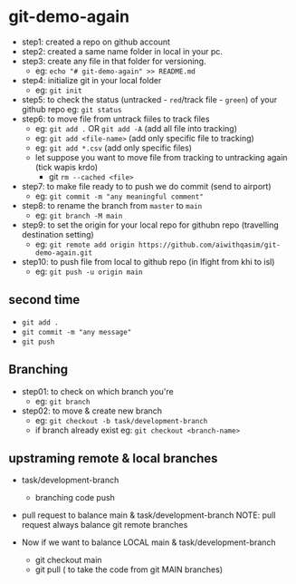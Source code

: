 # git-demo-again

- step1: created a repo on github account
- step2: created a same name folder in local in your pc.
- step3: create any file in that folder for versioning.
  - eg: `echo "# git-demo-again" >> README.md`
- step4: initialize git in your local folder
  - eg: `git init`
- step5: to check the status (untracked - `red`/track file - `green`) of your github repo
  eg: `git status`
- step6: to move file from untrack fiiles to track files
  - eg: `git add .` OR `git add -A` (add all file into tracking)
  - eg: `git add <file-name>` (add only specific file to tracking)
  - eg: `git add *.csv` (add only specific files)
  - let suppose you want to move file from tracking to untracking again (tick wapis krdo)
    - git `rm --cached <file>`
- step7: to make file ready to to push we do commit (send to airport)
  - eg: `git commit -m "any meaningful comment"`
- step8: to rename the branch from `master` to `main`
  - eg: `git branch -M main`
- step9: to set the origin for your local repo for githubn repo (travelling destination setting)
  - eg: `git remote add origin https://github.com/aiwithqasim/git-demo-again.git`
- step10: to push file from local to github repo (in lfight from khi to isl)
  - eg: `git push -u origin main`

## second time

- `git add .`
- `git commit -m "any message"`
- `git push`

## Branching

- step01: to check on which branch you're
  - eg: `git branch`
- step02: to move & create new branch
  - eg: `git checkout -b task/development-branch`
  - if branch already exist eg: `git checkout <branch-name>`

## upstraming remote & local branches

- task/development-branch

  - branching code push

- pull request to balance
  main & task/development-branch
  NOTE: pull request always balance git remote branches

- Now if we want to balance LOCAL main & task/development-branch
  - git checkout main
  - git pull ( to take the code from git MAIN branches)
